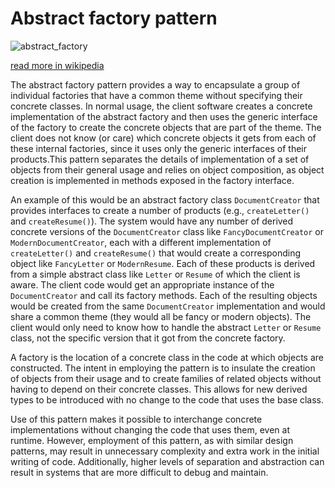 # Abstract factory pattern

![abstract_factory](https://upload.wikimedia.org/wikipedia/commons/9/9d/Abstract_factory_UML.svg)

[read more in wikipedia](https://en.wikipedia.org/wiki/Abstract_factory_pattern)

The abstract factory pattern provides a way to encapsulate a group of individual factories that have a common theme without specifying their concrete classes. In normal usage, the client software creates a concrete implementation of the abstract factory and then uses the generic interface of the factory to create the concrete objects that are part of the theme. The client does not know (or care) which concrete objects it gets from each of these internal factories, since it uses only the generic interfaces of their products.This pattern separates the details of implementation of a set of objects from their general usage and relies on object composition, as object creation is implemented in methods exposed in the factory interface.

An example of this would be an abstract factory class `DocumentCreator` that provides interfaces to create a number of products (e.g., `createLetter()` and `createResume()`). The system would have any number of derived concrete versions of the `DocumentCreator` class like `FancyDocumentCreator` or `ModernDocumentCreator`, each with a different implementation of `createLetter()` and `createResume()` that would create a corresponding object like `FancyLetter` or `ModernResume`. Each of these products is derived from a simple abstract class like `Letter` or `Resume` of which the client is aware. The client code would get an appropriate instance of the `DocumentCreator` and call its factory methods. Each of the resulting objects would be created from the same `DocumentCreator` implementation and would share a common theme (they would all be fancy or modern objects). The client would only need to know how to handle the abstract `Letter` or `Resume` class, not the specific version that it got from the concrete factory.

A factory is the location of a concrete class in the code at which objects are constructed. The intent in employing the pattern is to insulate the creation of objects from their usage and to create families of related objects without having to depend on their concrete classes. This allows for new derived types to be introduced with no change to the code that uses the base class.

Use of this pattern makes it possible to interchange concrete implementations without changing the code that uses them, even at runtime. However, employment of this pattern, as with similar design patterns, may result in unnecessary complexity and extra work in the initial writing of code. Additionally, higher levels of separation and abstraction can result in systems that are more difficult to debug and maintain.